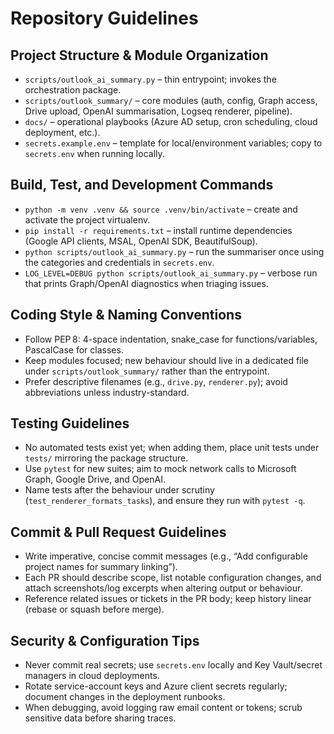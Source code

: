 # Repository Guidelines

## Project Structure & Module Organization
- `scripts/outlook_ai_summary.py` – thin entrypoint; invokes the orchestration package.
- `scripts/outlook_summary/` – core modules (auth, config, Graph access, Drive upload, OpenAI summarisation, Logseq renderer, pipeline).
- `docs/` – operational playbooks (Azure AD setup, cron scheduling, cloud deployment, etc.).
- `secrets.example.env` – template for local/environment variables; copy to `secrets.env` when running locally.

## Build, Test, and Development Commands
- `python -m venv .venv && source .venv/bin/activate` – create and activate the project virtualenv.
- `pip install -r requirements.txt` – install runtime dependencies (Google API clients, MSAL, OpenAI SDK, BeautifulSoup).
- `python scripts/outlook_ai_summary.py` – run the summariser once using the categories and credentials in `secrets.env`.
- `LOG_LEVEL=DEBUG python scripts/outlook_ai_summary.py` – verbose run that prints Graph/OpenAI diagnostics when triaging issues.

## Coding Style & Naming Conventions
- Follow PEP 8: 4-space indentation, snake_case for functions/variables, PascalCase for classes.
- Keep modules focused; new behaviour should live in a dedicated file under `scripts/outlook_summary/` rather than the entrypoint.
- Prefer descriptive filenames (e.g., `drive.py`, `renderer.py`); avoid abbreviations unless industry-standard.

## Testing Guidelines
- No automated tests exist yet; when adding them, place unit tests under `tests/` mirroring the package structure.
- Use `pytest` for new suites; aim to mock network calls to Microsoft Graph, Google Drive, and OpenAI.
- Name tests after the behaviour under scrutiny (`test_renderer_formats_tasks`), and ensure they run with `pytest -q`.

## Commit & Pull Request Guidelines
- Write imperative, concise commit messages (e.g., “Add configurable project names for summary linking”).
- Each PR should describe scope, list notable configuration changes, and attach screenshots/log excerpts when altering output or behaviour.
- Reference related issues or tickets in the PR body; keep history linear (rebase or squash before merge).

## Security & Configuration Tips
- Never commit real secrets; use `secrets.env` locally and Key Vault/secret managers in cloud deployments.
- Rotate service-account keys and Azure client secrets regularly; document changes in the deployment runbooks.
- When debugging, avoid logging raw email content or tokens; scrub sensitive data before sharing traces.
